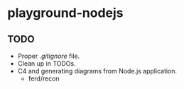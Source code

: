 # playground-nodejs

## TODO

- Proper *.gitignore* file.
- Clean up in TODOs.
- C4 and generating diagrams from Node.js application.
  - ferd/recon
